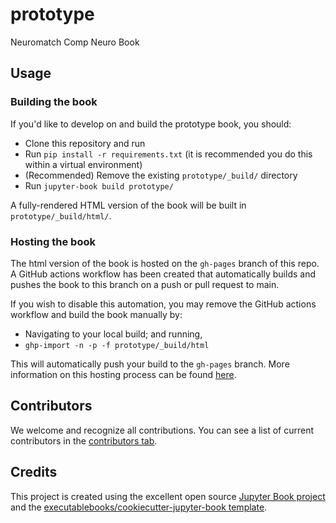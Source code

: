 # prototype

Neuromatch Comp Neuro Book

## Usage

### Building the book

If you'd like to develop on and build the prototype book, you should:

- Clone this repository and run
- Run `pip install -r requirements.txt` (it is recommended you do this within a virtual environment)
- (Recommended) Remove the existing `prototype/_build/` directory
- Run `jupyter-book build prototype/`

A fully-rendered HTML version of the book will be built in `prototype/_build/html/`.

### Hosting the book

The html version of the book is hosted on the `gh-pages` branch of this repo. A GitHub actions workflow has been created that automatically builds and pushes the book to this branch on a push or pull request to main.

If you wish to disable this automation, you may remove the GitHub actions workflow and build the book manually by:

- Navigating to your local build; and running,
- `ghp-import -n -p -f prototype/_build/html`

This will automatically push your build to the `gh-pages` branch. More information on this hosting process can be found [here](https://jupyterbook.org/publish/gh-pages.html#manually-host-your-book-with-github-pages).

## Contributors

We welcome and recognize all contributions. You can see a list of current contributors in the [contributors tab](https://github.com/ebatty/prototype/graphs/contributors).

## Credits

This project is created using the excellent open source [Jupyter Book project](https://jupyterbook.org/) and the [executablebooks/cookiecutter-jupyter-book template](https://github.com/executablebooks/cookiecutter-jupyter-book).

